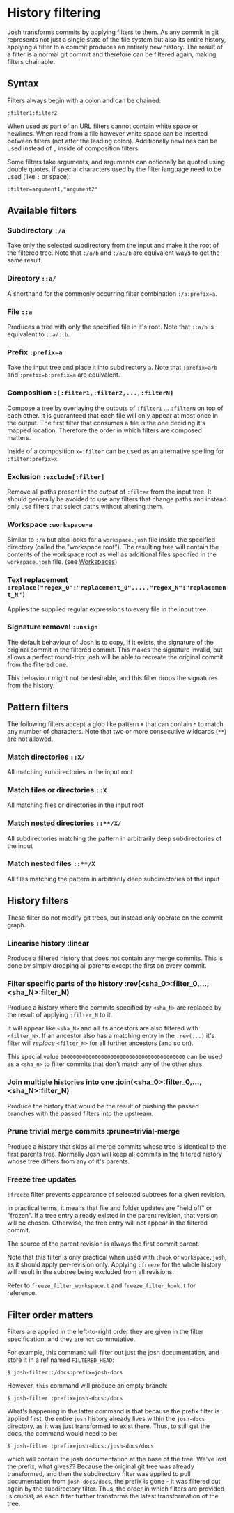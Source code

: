 
# History filtering

Josh transforms commits by applying filters to them. As any
commit in git represents not just a single state of the file system but also its entire
history, applying a filter to a commit produces an entirely new history.
The result of a filter is a normal git commit and therefore can be filtered again,
making filters chainable.

## Syntax

Filters always begin with a colon and can be chained:

    :filter1:filter2

When used as part of an URL filters cannot contain white space or newlines. When read from a file
however white space can be inserted between filters (not after the leading colon).
Additionally newlines can be used instead of ``,`` inside of composition filters.

Some filters take arguments, and arguments can optionally be quoted using double quotes,
if special characters used by the filter language need to be used (like `:` or space):

    :filter=argument1,"argument2"


## Available filters

### Subdirectory **`:/a`**
Take only the selected subdirectory from the input and make it the root
of the filtered tree.
Note that ``:/a/b`` and ``:/a:/b`` are equivalent ways to get the same result.

### Directory **`::a/`**
A shorthand for the commonly occurring filter combination ``:/a:prefix=a``.

### File **`::a`**
Produces a tree with only the specified file in it's root.
Note that `::a/b` is equivalent to `::a/::b`.

### Prefix **`:prefix=a`**
Take the input tree and place it into subdirectory ``a``.
Note that ``:prefix=a/b`` and ``:prefix=b:prefix=a`` are equivalent.

### Composition **`:[:filter1,:filter2,...,:filterN]`**
Compose a tree by overlaying the outputs of ``:filter1`` ... ``:filterN`` on top of each other.
It is guaranteed that each file will only appear at most once in the output. The first filter
that consumes a file is the one deciding it's mapped location. Therefore the order in which
filters are composed matters.

Inside of a composition ``x=:filter`` can be used as an alternative spelling for
``:filter:prefix=x``.

### Exclusion **`:exclude[:filter]`**
Remove all paths present in the *output* of ``:filter`` from the input tree.
It should generally be avoided to use any filters that change paths and instead only
use filters that select paths without altering them.

### Workspace **`:workspace=a`**
Similar to ``:/a`` but also looks for a ``workspace.josh`` file inside the
specified directory (called the "workspace root").
The resulting tree will contain the contents of the
workspace root as well as additional files specified in the ``workspace.josh`` file.
(see [Workspaces](./workspace.md))

### Text replacement **`:replace("regex_0":"replacement_0",...,"regex_N":"replacement_N")`**
Applies the supplied regular expressions to every file in the input tree.

### Signature removal **`:unsign`**
The default behaviour of Josh is to copy, if it exists, the signature of the original commit in
the filtered commit. This makes the signature invalid, but allows a perfect round-trip: josh will be
able to recreate the original commit from the filtered one.

This behaviour might not be desirable, and this filter drops the signatures from the history.

## Pattern filters

The following filters accept a glob like pattern ``X`` that can contain ``*`` to
match any number of characters. Note that two or more consecutive wildcards (``**``) are not
allowed.

### Match directories **`::X/`**
All matching subdirectories in the input root

### Match files or directories **`::X`**
All matching files or directories in the input root

### Match nested directories **`::**/X/`**
All subdirectories matching the pattern in arbitrarily deep subdirectories of the input

### Match nested files **`::**/X`**
All files matching the pattern in arbitrarily deep subdirectories of the input

## History filters

These filter do not modify git trees, but instead only operate on the commit graph.

### Linearise history **:linear**
Produce a filtered history that does not contain any merge commits. This is done by
simply dropping all parents except the first on every commit.

### Filter specific parts of the history **:rev(<sha_0>:filter_0,...,<sha_N>:filter_N)**
Produce a history where the commits specified by `<sha_N>` are replaced by the result of applying
`:filter_N` to it.

It will appear like `<sha_N>` and all its ancestors are also filtered with `<filter_N>`. If an
ancestor also has a matching entry in the `:rev(...)` it's filter will *replace* `<filter_N>`
for all further ancestors (and so on).

This special value `0000000000000000000000000000000000000000` can be used as a `<sha_n>` to filter
commits that don't match any of the other shas.

### Join multiple histories into one **:join(<sha_0>:filter_0,...,<sha_N>:filter_N)**

Produce the history that would be the result of pushing the passed branches with the
passed filters into the upstream.

### Prune trivial merge commits **:prune=trivial-merge**

Produce a history that skips all merge commits whose tree is identical to the first parents
tree.
Normally Josh will keep all commits in the filtered history whose tree differs from any of it's
parents.

### Freeze tree updates

`:freeze` filter prevents appearance of selected subtrees for a given revision.

In practical terms, it means that file and folder updates are "held off" or "frozen".
If a tree entry already existed in the parent revision, that version will be chosen.
Otherwise, the tree entry will not appear in the filtered commit.

The source of the parent revision is always the first commit parent.

Note that this filter is only practical when used with `:hook` or `workspace.josh`,
as it should apply per-revision only. Applying `:freeze` for the whole history
will result in the subtree being excluded from all revisions.

Refer to `freeze_filter_workspace.t` and `freeze_filter_hook.t` for reference.

Filter order matters
--------------------

Filters are applied in the left-to-right order they are given in the filter specification,
and they are `not` commutative.

For example, this command will filter out just the josh documentation, and store it in a
ref named ``FILTERED_HEAD``:

    $ josh-filter :/docs:prefix=josh-docs

However, `this` command will produce an empty branch:

    $ josh-filter :prefix=josh-docs:/docs

What's happening in the latter command is that because the prefix filter is applied first, the
entire ``josh`` history already lives within the ``josh-docs`` directory, as it was just
transformed to exist there. Thus, to still get the docs, the command would need to be:

    $ josh-filter :prefix=josh-docs:/josh-docs/docs

which will contain the josh documentation at the base of the tree. We've lost the prefix, what
gives?? Because the original git tree was already transformed, and then the subdirectory filter
was applied to pull documentation from ``josh-docs/docs``, the prefix is gone - it was filtered out
again by the subdirectory filter. Thus, the order in which filters are provided is crucial, as each
filter further transforms the latest transformation of the tree.
